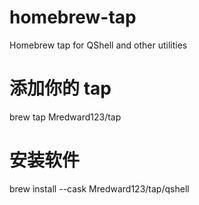 # homebrew-tap
Homebrew tap for QShell and other utilities
# 添加你的 tap
brew tap Mredward123/tap

# 安装软件
brew install --cask Mredward123/tap/qshell    
